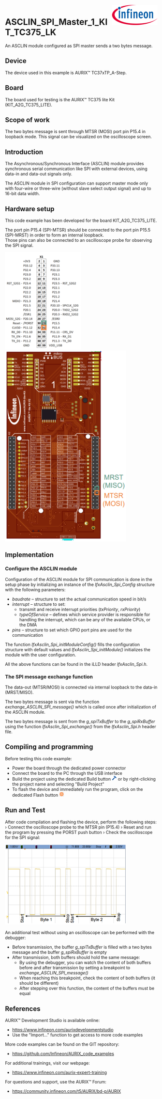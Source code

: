 <img src="./Images/IFX_LOGO_600.gif" align="right" width="150" />  

# ASCLIN_SPI_Master_1_KIT_TC375_LK
An ASCLIN module configured as SPI master sends a two bytes message.

## Device  
The device used in this example is AURIX&trade; TC37xTP_A-Step.

## Board  
The board used for testing is the AURIX&trade; TC375 lite Kit (KIT_A2G_TC375_LITE).

## Scope of work  
The two bytes message is sent through MTSR (MOSI) port pin P15.4 in loopback mode. This signal can be visualized on the oscilloscope screen.

## Introduction  
The Asynchronous/Synchronous Interface (ASCLIN) module provides synchronous serial communication like SPI with external devices, using data-in and data-out signals only.

The ASCLIN module in SPI configuration can support master mode only with four-wire or three-wire (without slave select output signal) and up to 16-bit data width.

## Hardware setup  
This code example has been developed for the board KIT_A2G_TC375_LITE.

The port pin P15.4 (SPI-MTSR) should be connected to the port pin P15.5 (SPI-MRST) in order to form an internal loopback.  
Those pins can also be connected to an oscilloscope probe for observing the SPI signal.

<img src="./Images/Used_Pins.png" width="250" />
<img src="./Images/TC375_Lite_Kit_Bottom_View.png" width="400" />  

## Implementation  

### Configure the ASCLIN module
Configuration of the ASCLIN module for SPI communication is done in the setup phase by initializing an instance of the *IfxAsclin_Spi_Config* structure with the following parameters:
- *baudrate* – structure to set the actual communication speed in bit/s
- *interrupt* – structure to set: 
  - transmit and receive interrupt priorities (*txPriority*, *rxPriority*)
  - *typeOfService* – defines which service provider is responsible for handling the interrupt, which can be any of the available CPUs, or the DMA 
- *pins* – structure to set which GPIO port pins are used for the communication

The function *IfxAsclin_Spi_initModuleConfig()* fills the configuration structure with default values and *IfxAsclin_Spi_initModule()* initializes the module with the user configuration.

All the above functions can be found in the iLLD header *IfxAsclin_Spi.h*.

### The SPI message exchange function
The data-out (MTSR/MOSI) is connected via internal loopback to the data-in (MRST/MISO).

The two bytes message is sent via the function *exchange_ASCLIN_SPI_message()* which is called once after initialization of the ASCLIN module.

The two bytes message is sent from the *g_spiTxBuffer* to the *g_spiRxBuffer* using the function *IfxAsclin_Spi_exchange()* from the *IfxAsclin_Spi.h* header file.

## Compiling and programming  
Before testing this code example:  
- Power the board through the dedicated power connector
- Connect the board to the PC through the USB interface  
- Build the project using the dedicated Build button <img src="./Images/build_activeproj.gif" /> or by right-clicking the project name and selecting "Build Project"  
- To flash the device and immediately run the program, click on the dedicated Flash button <img src="./Images/Widget_Flash.png" width="16"/>

## Run and Test
After code compilation and flashing the device, perform the following steps:
› Connect the oscilloscope probe to the MTSR pin (P15.4) 
› Reset and run the program by pressing the PORST push button
› Check the oscilloscope for the SPI signal:

<img src="./Images/Oscilloscope.png" width="400" />

An additional test without using an oscilloscope can be performed with the debugger:
- Before transmission, the buffer *g_spiTxBuffer* is filled with a two bytes message and the buffer *g_spiRxBuffer* is empty
- After transmission, both buffers should hold the same message:
  - By using the debugger, you can watch the content of both buffers before and after transmission by setting a breakpoint to *exchange_ASCLIN_SPI_message()*
  - When reaching this breakpoint, check the content of both buffers (it should be different)
  - After stepping over this function, the content of the buffers must be equal

## References  

AURIX&trade; Development Studio is available online:  
- <https://www.infineon.com/aurixdevelopmentstudio>  
- Use the "Import..." function to get access to more code examples  

More code examples can be found on the GIT repository:  
- <https://github.com/Infineon/AURIX_code_examples>  

For additional trainings, visit our webpage:  
- <https://www.infineon.com/aurix-expert-training>  

For questions and support, use the AURIX&trade; Forum:  
- <https://community.infineon.com/t5/AURIX/bd-p/AURIX>  